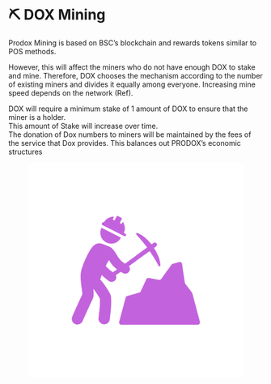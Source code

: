 # ⛏ DOX Mining

Prodox Mining is based on BSC’s blockchain and rewards tokens similar to POS methods.

However, this will affect the miners who do not have enough DOX to stake and mine. Therefore, DOX chooses the mechanism according to the number of existing miners and divides it equally among everyone. Increasing mine speed depends on the network (Ref).

DOX will require a minimum stake of 1 amount of DOX to ensure that the miner is a holder.\
This amount of Stake will increase over time.\
The donation of Dox numbers to miners will be maintained by the fees of the service that Dox provides. This balances out PRODOX’s economic structures

<figure><img src="../../.gitbook/assets/Mining-removebg-preview.png" alt=""><figcaption></figcaption></figure>

